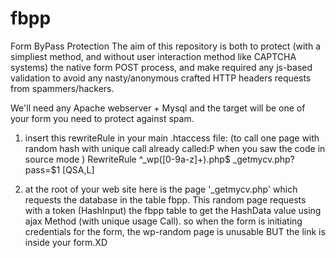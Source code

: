 # fbpp
Form ByPass Protection
The aim of this repository is both to protect (with a simpliest method, and without user interaction method like CAPTCHA systems) the native form POST process, and make required any js-based validation to avoid any nasty/anonymous crafted HTTP headers requests from spammers/hackers.

We'll need any Apache webserver + Mysql and the target will be one of your form you need to protect against spam.

1) insert this rewriteRule in your main .htaccess file: (to call one page with random hash with unique call already called:P when you saw the code in source mode )
RewriteRule ^_wp([0-9a-z]+)\.php$ _getmycv.php?pass=$1 [QSA,L]

2) at the root of your web site here is the page '_getmycv.php' which requests the database in the table fbpp.
This random page requests with a token (HashInput) the fbpp table to get the HashData value using ajax Method (with unique usage Call).
so when the form is initiating credentials for the form, the wp-random page is unusable BUT the link is inside your form.XD

